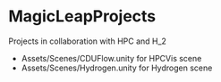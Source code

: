# MagicLeapProjects
Projects in collaboration with HPC and H_2

- Assets/Scenes/CDUFlow.unity for HPCVis scene
- Assets/Scenes/Hydrogen.unity for Hydrogen scene
